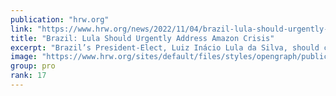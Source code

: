 ```yaml
---
publication: "hrw.org"
link: "https://www.hrw.org/news/2022/11/04/brazil-lula-should-urgently-address-amazon-crisis"
title: "Brazil: Lula Should Urgently Address Amazon Crisis"
excerpt: "Brazil’s President-Elect, Luiz Inácio Lula da Silva, should commit to concrete measures to back up his promises on the environment as government representatives gather for the COP27 climate summit mee"
image: "https://www.hrw.org/sites/default/files/styles/opengraph/public/media_2022/11/202211americas_brazil_deforestation.jpg?h=790be497&itok=8cRsbU6J"
group: pro
rank: 17
---
```

